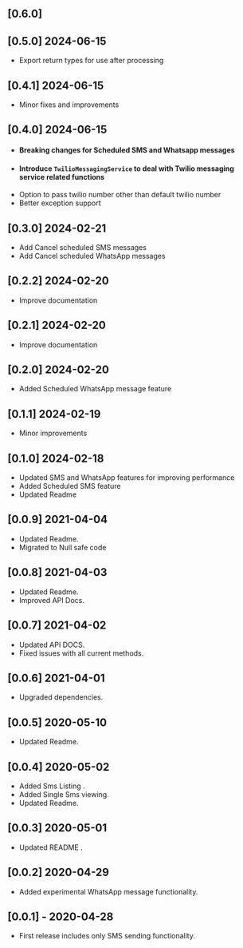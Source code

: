 ## [0.6.0]

## [0.5.0] 2024-06-15

- Export return types for use after processing

## [0.4.1] 2024-06-15

- Minor fixes and improvements

## [0.4.0] 2024-06-15

- #### Breaking changes for Scheduled SMS and Whatsapp messages
- #### Introduce `TwilioMessagingService` to deal with Twilio messaging service related functions
- Option to pass twilio number other than default twilio number
- Better exception support

## [0.3.0] 2024-02-21

- Add Cancel scheduled SMS messages
- Add Cancel scheduled WhatsApp messages

## [0.2.2] 2024-02-20

- Improve documentation

## [0.2.1] 2024-02-20

- Improve documentation

## [0.2.0] 2024-02-20

- Added Scheduled WhatsApp message feature

## [0.1.1] 2024-02-19

- Minor improvements

## [0.1.0] 2024-02-18

- Updated SMS and WhatsApp features for improving performance
- Added Scheduled SMS feature
- Updated Readme

## [0.0.9] 2021-04-04

- Updated Readme.
- Migrated to Null safe code

## [0.0.8] 2021-04-03

- Updated Readme.
- Improved API Docs.

## [0.0.7] 2021-04-02

- Updated API DOCS.
- Fixed issues with all current methods.

## [0.0.6] 2021-04-01

- Upgraded dependencies.

## [0.0.5] 2020-05-10

- Updated Readme.

## [0.0.4] 2020-05-02

- Added Sms Listing .
- Added Single Sms viewing.
- Updated Readme.

## [0.0.3] 2020-05-01

- Updated README .

## [0.0.2] 2020-04-29

- Added experimental WhatsApp message functionality.

## [0.0.1] - 2020-04-28

- First release includes only SMS sending functionality.
